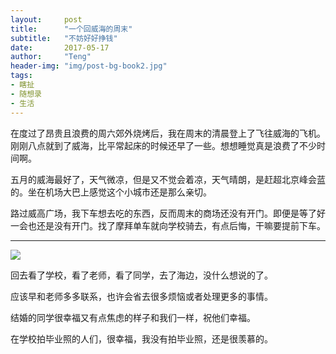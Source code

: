 ```yaml
---
layout:     post
title:      "一个回威海的周末"
subtitle:   "不妨好好挣钱"
date:       2017-05-17
author:     "Teng"
header-img: "img/post-bg-book2.jpg"
tags:
- 瞎扯
- 随想录
- 生活
---
```


在度过了昂贵且浪费的周六郊外烧烤后，我在周末的清晨登上了飞往威海的飞机。刚刚八点就到了威海，比平常起床的时候还早了一些。想想睡觉真是浪费了不少时间啊。

五月的威海最好了，天气微凉，但是又不觉会着凉，天气晴朗，是赶超北京峰会蓝的。坐在机场大巴上感觉这个小城市还是那么亲切。

路过威高广场，我下车想去吃的东西，反而周末的商场还没有开门。即便是等了好一会也还是没有开门。找了摩拜单车就向学校骑去，有点后悔，干嘛要提前下车。



----

![](http://images.tengblog.com/17-5-16/52397371-file_1494944228673_67c6.gif)

回去看了学校，看了老师，看了同学，去了海边，没什么想说的了。

应该早和老师多多联系，也许会省去很多烦恼或者处理更多的事情。

结婚的同学很幸福又有点焦虑的样子和我们一样，祝他们幸福。

在学校拍毕业照的人们，很幸福，我没有拍毕业照，还是很羡慕的。



